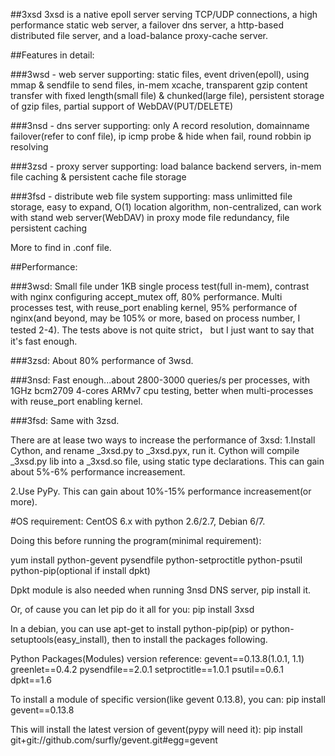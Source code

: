 ##3xsd
3xsd is a native epoll server serving TCP/UDP connections, a high performance static web server, a failover dns server, a http-based distributed file server, and a load-balance proxy-cache server.

##Features in detail:

###3wsd - web server supporting: static files, event driven(epoll), using mmap & sendfile to send files,
       in-mem xcache, transparent gzip content transfer with fixed length(small file) & 
       chunked(large file), persistent storage of gzip files, partial support of WebDAV(PUT/DELETE)
       
###3nsd - dns server supporting: only A record resolution, domainname failover(refer to conf file),
       ip icmp probe & hide when fail, round robbin ip resolving
       
###3zsd - proxy server supporting: load balance backend servers, in-mem file caching & 
       persistent cache file storage

###3fsd - distribute web file system supporting: mass unlimitted file storage, easy to expand,
       O(1) location algorithm, non-centralized, can work with stand web server(WebDAV) in proxy mode
       file redundancy, file persistent caching

More to find in .conf file.

##Performance:

  ###3wsd:
  Small file under 1KB single process test(full in-mem), contrast with nginx configuring accept_mutex off, 
80% performance.
  Multi processes test, with reuse_port enabling kernel, 95% performance of nginx(and beyond,
  may be 105% or more, based on process number, I tested 2-4).
  The tests above is not quite strict， but I just want to say that it's fast enough.
  
  ###3zsd:
  About 80% performance of 3wsd.
  
  ###3nsd:
  Fast enough...about 2800-3000 queries/s per processes, with 1GHz bcm2709 4-cores ARMv7 cpu testing, better when 
  multi-processes with reuse_port enabling kernel.
  
  ###3fsd:
  Same with 3zsd.
  
  There are at lease two ways to increase the performance of 3xsd:
  1.Install Cython, and rename _3xsd.py to _3xsd.pyx, run it. 
    Cython will compile _3xsd.py lib into a _3xsd.so file, using static type declarations.
    This can gain about 5%-6% performance increasement.

  2.Use PyPy.
    This can gain about 10%-15% performance increasement(or more).

#OS requirement: CentOS 6.x with python 2.6/2.7, Debian 6/7.

Doing this before running the program(minimal requirement):

  yum install python-gevent pysendfile python-setproctitle python-psutil python-pip(optional if install dpkt)

Dpkt module is also needed when running 3nsd DNS server, pip install it.

Or, of cause you can let pip do it all for you:
  pip install 3xsd

In a debian, you can use apt-get to install python-pip(pip) or python-setuptools(easy_install), then to install the packages following.

Python Packages(Modules) version reference:
  gevent==0.13.8(1.0.1, 1.1)
  greenlet==0.4.2
  pysendfile==2.0.1
  setproctitle==1.0.1
  psutil==0.6.1
  dpkt==1.6

To install a module of specific version(like gevent 0.13.8), you can:
  pip install gevent==0.13.8

This will install the latest version of gevent(pypy will need it):
  pip install git+git://github.com/surfly/gevent.git#egg=gevent
